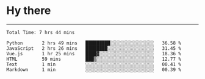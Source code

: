 # Hy there

---
<!--START_SECTION:waka-->

```text
Total Time: 7 hrs 44 mins

Python       2 hrs 49 mins   █████████░░░░░░░░░░░░░░░░   36.58 %
JavaScript   2 hrs 26 mins   ████████░░░░░░░░░░░░░░░░░   31.45 %
Vue.js       1 hr 25 mins    ████▓░░░░░░░░░░░░░░░░░░░░   18.36 %
HTML         59 mins         ███▒░░░░░░░░░░░░░░░░░░░░░   12.77 %
Text         1 min           ░░░░░░░░░░░░░░░░░░░░░░░░░   00.41 %
Markdown     1 min           ░░░░░░░░░░░░░░░░░░░░░░░░░   00.39 %
```

<!--END_SECTION:waka-->
